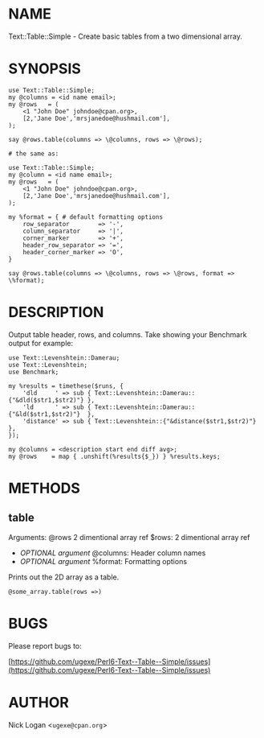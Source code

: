 # NAME

Text::Table::Simple - Create basic tables from a two dimensional array.

# SYNOPSIS

    use Text::Table::Simple;
    my @columns = <id name email>;
    my @rows   = (
        <1 "John Doe" johndoe@cpan.org>,
        [2,'Jane Doe','mrsjanedoe@hushmail.com'],
    );

    say @rows.table(columns => \@columns, rows => \@rows);

    # the same as:

    use Text::Table::Simple;
    my @column = <id name email>;
    my @rows   = (
        <1 "John Doe" johndoe@cpan.org>,
        [2,'Jane Doe','mrsjanedoe@hushmail.com'],
    );

    my %format = { # default formatting options
        row_separator        => '-',
        column_separator     => '|',
        corner_marker        => '+',
        header_row_separator => '=',
        header_corner_marker => 'O',
    }

    say @rows.table(columns => \@columns, rows => \@rows, format => \%format);


# DESCRIPTION

Output table header, rows, and columns. Take showing your Benchmark output for example:

    use Text::Levenshtein::Damerau; 
    use Text::Levenshtein;
    use Benchmark;

    my %results = timethese($runs, {
        'dld     ' => sub { Text::Levenshtein::Damerau::{"&dld($str1,$str2)"} },
        'ld      ' => sub { Text::Levenshtein::Damerau::{"&ld($str1,$str2)"}  },
        'distance' => sub { Text::Levenshtein::{"&distance($str1,$str2)"}     },
    });

    my @columns = <description start end diff avg>;
    my @rows    = map { .unshift(%results{$_}) } %results.keys;


# METHODS

## table

Arguments: \@rows 2 dimentional array ref 
$rows: 2 dimentional array ref
- _OPTIONAL argument_ \@columns: Header column names 
- _OPTIONAL argument_ \%format: Formatting options 

Prints out the 2D array as a table.

    @some_array.table(rows =>)

# BUGS

Please report bugs to:

[https://github.com/ugexe/Perl6-Text--Table--Simple/issues](https://github.com/ugexe/Perl6-Text--Table--Simple/issues)

# AUTHOR

Nick Logan <`ugexe@cpan.org`\>
